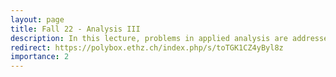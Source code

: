```yaml
---
layout: page
title: Fall 22 - Analysis III
description: In this lecture, problems in applied analysis are addressed, with a focus on the solution of partial differential equations (PDEs) and an initial introduction to Fourier and Laplace transforms.
redirect: https://polybox.ethz.ch/index.php/s/toTGK1CZ4yByl8z
importance: 2
---
```

